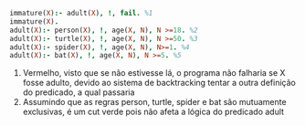 ``` prolog
immature(X):- adult(X), !, fail. %1
immature(X).
adult(X):- person(X), !, age(X, N), N >=18. %2
adult(X):- turtle(X), !, age(X, N), N >=50. %3
adult(X):- spider(X), !, age(X, N), N>=1. %4
adult(X):- bat(X), !, age(X, N), N >=5. %5
```


1. Vermelho, visto que se não estivesse lá, o programa não falharia se X fosse adulto, devido ao sistema de backtracking tentar a outra definição do predicado, a qual passaria
2. Assumindo que as regras person, turtle, spider e bat são mutuamente exclusivas, é um cut verde pois não afeta a lógica do predicado adult

